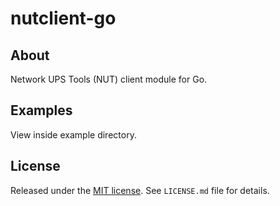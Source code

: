 nutclient-go
============

## About

Network UPS Tools (NUT) client module for Go.

## Examples

View inside example directory.


## License

Released under the [MIT license][1]. See `LICENSE.md` file for details.

[1]: http://www.opensource.org/licenses/mit-license.php